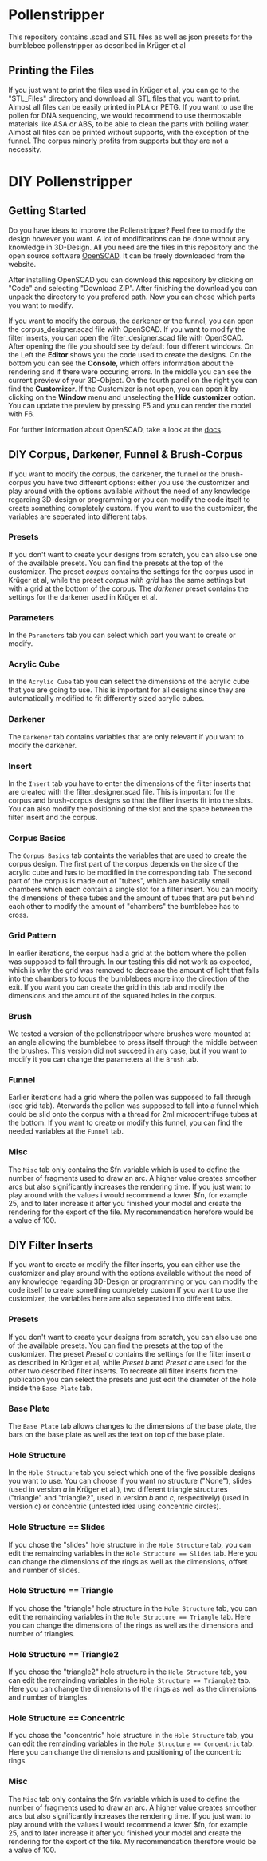 # Pollenstripper
 
This repository contains .scad and STL files as well as json presets for the bumblebee pollenstripper as described in Krüger et al

## Printing the Files

If you just want to print the files used in Krüger et al, you can go to the "STL_Files" directory and download all STL files that you want to print. Almost all files can be easily printed in PLA or PETG. If you want to use the pollen for DNA sequencing, we would recommend to use thermostable materials like ASA or ABS, to be able to clean the parts with boiling water. Almost all files can be printed without supports, with the exception of the funnel. The corpus minorly profits from supports but they are not a necessity.

# DIY Pollenstripper
## Getting Started
Do you have ideas to improve the Pollenstripper? Feel free to modify the design however you want. A lot of modifications can be done without any knowledge in 3D-Design. All you need are the files in this repository and the open source software [OpenSCAD](https://openscad.org/). It can be freely downloaded from the website. 

After installing OpenSCAD you can download this repository by clicking on "Code" and selecting "Download ZIP". After finishing the download you can unpack the directory to you prefered path.
Now you can chose which parts you want to modify. 

If you want to modify the corpus, the darkener or the funnel, you can open the corpus_designer.scad file with OpenSCAD. If you want to modify the filter inserts, you can open the filter_designer.scad file with OpenSCAD.
After opening the file you should see by default four different windows. On the Left the **Editor** shows you the code used to create the designs. On the bottom you can see the **Console**, which offers information about the rendering and if there were occuring errors. In the middle you can see the current preview of your 3D-Object. On the fourth panel on the right you can find the **Customizer**. If the Customizer is not open, you can open it by clicking on the **Window** menu and unselecting the **Hide customizer** option.
You can update the preview by pressing F5 and you can render the model with F6.

For further information about OpenSCAD, take a look at the [docs](https://openscad.org/documentation.html).  


## DIY Corpus, Darkener, Funnel & Brush-Corpus
If you want to modify the corpus, the darkener, the funnel or the brush-corpus you have two different options: either you use the customizer and play around with the options available without the need of any knowledge regarding 3D-design or programming or you can modify the code itself to create something completely custom. 
If you want to use the customizer, the variables are seperated into different tabs.

### Presets
If you don't want to create your designs from scratch, you can also use one of the available presets. You can find the presets at the top of the customizer. The preset *corpus* contains the settings for the corpus used in Krüger et al, while the preset *corpus with grid* has the same settings but with a grid at the bottom of the corpus. The *darkener* preset contains the settings for the darkener used in Krüger et al.

### Parameters
In the `Parameters` tab you can select which part you want to create or modify. 

### Acrylic Cube
In the `Acrylic Cube` tab you can select the dimensions of the acrylic cube that you are going to use. This is important for all designs since they are automaticallly modified to fit differently sized acrylic cubes.

### Darkener
The `Darkener` tab contains variables that are only relevant if you want to modify the darkener.

### Insert
In the `Insert` tab you have to enter the dimensions of the filter inserts that are created with the filter_designer.scad file. This is important for the corpus and brush-corpus designs so that the filter inserts fit into the slots.
You can also modify the positioning of the slot and the space between the filter insert and the corpus. 

### Corpus Basics
The `Corpus Basics` tab containts the variables that are used to create the corpus design. The first part of the corpus depends on the size of the acrylic cube and has to be modified in the corresponding tab. The second part of the corpus is made out of "tubes", which are basically small chambers which each contain a single slot for a filter insert. You can modify the dimensions of these tubes and the amount of tubes that are put behind each other to modify the amount of "chambers" the bumblebee has to cross.

### Grid Pattern
In earlier iterations, the corpus had a grid at the bottom where the pollen was supposed to fall through. In our testing this did not work as expected, which is why the grid was removed to decrease the amount of light that falls into the chambers to focus the bumblebees more into the direction of the exit. If you want you can create the grid in this tab and modify the dimensions and the amount of the squared holes in the corpus.

### Brush
We tested a version of the pollenstripper where brushes were mounted at an angle allowing the bumblebee to press itself through the middle between the brushes. This version did not succeed in any case, but if you want to modify it you can change the parameters at the `Brush` tab.

### Funnel
Earlier iterations had a grid where the pollen was supposed to fall through (see grid tab). Aterwards the pollen was supposed to fall into a funnel which could be slid onto the corpus with a thread for 2ml microcentrifuge tubes at the bottom. If you want to create or modify this funnel, you can find the needed variables at the `Funnel` tab.

### Misc
The `Misc` tab only contains the $fn variable which is used to define the number of fragments used to draw an arc. A higher value creates smoother arcs but also significantly increases the rendering time. If you just want to play around with the values i would recommend a lower $fn, for example 25, and to later increase it after you finished your model and create the rendering for the export of the file. My recommendation herefore would be a value of 100.


## DIY Filter Inserts
If you want to create or modify the filter inserts, you can either use the customizer and play around with the options available without the need of any knowledge regarding 3D-Design or programming or you can modify the code itself to create something completely custom
If you want to use the customizer, the variables here are also seperated into different tabs.

### Presets
If you don't want to create your designs from scratch, you can also use one of the available presets. You can find the presets at the top of the customizer. The preset *Preset a* contains the settings for the filter insert *a* as described in Krüger et al, while *Preset b* and *Preset c* are used for the other two described filter inserts. To recreate all filter inserts from the publication you can select the presets and just edit the diameter of the hole inside the `Base Plate` tab. 

### Base Plate
The `Base Plate` tab allows changes to the dimensions of the base plate, the bars on the base plate as well as the text on top of the base plate.

### Hole Structure
In the `Hole Structure` tab you select which one of the five possible designs you want to use.
You can choose if you want no structure ("None"), slides (used in version *a* in Krüger et al.), two different triangle structures ("triangle" and "triangle2", used in version *b* and *c*, respectively) (used in version c) or concentric (untested idea using concentric circles). 

### Hole Structure == Slides
If you chose the "slides" hole structure in the `Hole Structure` tab, you can edit the remainding variables in the `Hole Structure == Slides` tab. Here you can change the dimensions of the rings as well as the dimensions, offset and number of slides.

### Hole Structure == Triangle
If you chose the "triangle" hole structure in the `Hole Structure` tab, you can edit the remainding variables in the `Hole Structure == Triangle` tab. Here you can change the dimensions of the rings as well as the dimensions and number of triangles.

### Hole Structure == Triangle2
If you chose the "triangle2" hole structure in the `Hole Structure` tab, you can edit the remainding variables in the `Hole Structure == Triangle2` tab. Here you can change the dimensions of the rings as well as the dimensions and number of triangles.

### Hole Structure == Concentric
If you chose the "concentric" hole structure in the `Hole Structure` tab, you can edit the remainding variables in the `Hole Structure == Concentric` tab. Here you can change the dimensions and positioning of the concentric rings.

### Misc
The `Misc` tab only contains the $fn variable which is used to define the number of fragments used to draw an arc. A higher value creates smoother arcs but also significantly increases the rendering time. If you just want to play around with the values I would recommend a lower $fn, for example 25, and to later increase it after you finished your model and create the rendering for the export of the file. My recommendation therefore would be a value of 100.
